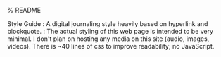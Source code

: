 % README

Style Guide
:	A digital journaling style heavily based on hyperlink and blockquote.
:	The actual styling of this web page is intended to be very minimal. I don't plan on hosting any media on this site (audio, images, videos). There is ~40 lines of css to improve readability; no JavaScript.